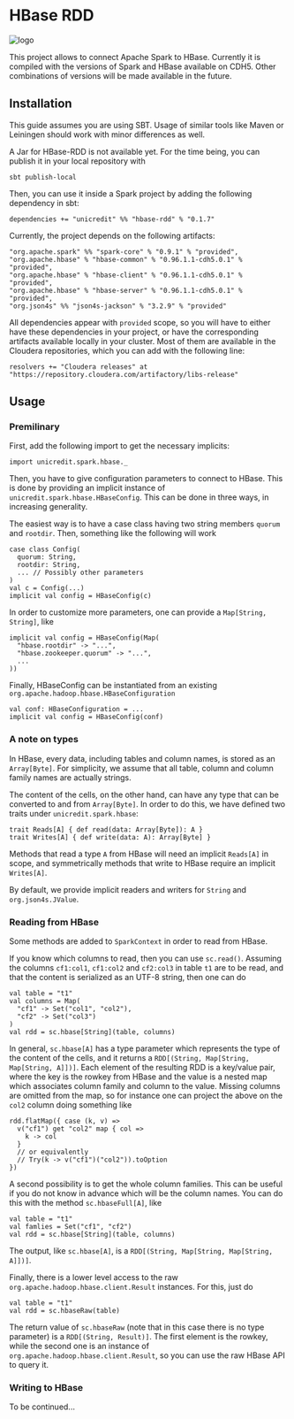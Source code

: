 HBase RDD
=========

![logo](https://raw.githubusercontent.com/unicredit/hbase-rdd/master/docs/logo.png)

This project allows to connect Apache Spark to HBase. Currently it is compiled with the versions of Spark and HBase available on CDH5. Other combinations of versions will be made available in the future.

Installation
------------

This guide assumes you are using SBT. Usage of similar tools like Maven or Leiningen should work with minor differences as well.

A Jar for HBase-RDD is not available yet. For the time being, you can publish it in your local repository with

    sbt publish-local

Then, you can use it inside a Spark project by adding the following dependency in sbt:

    dependencies += "unicredit" %% "hbase-rdd" % "0.1.7"

Currently, the project depends on the following artifacts:

    "org.apache.spark" %% "spark-core" % "0.9.1" % "provided",
    "org.apache.hbase" % "hbase-common" % "0.96.1.1-cdh5.0.1" % "provided",
    "org.apache.hbase" % "hbase-client" % "0.96.1.1-cdh5.0.1" % "provided",
    "org.apache.hbase" % "hbase-server" % "0.96.1.1-cdh5.0.1" % "provided",
    "org.json4s" %% "json4s-jackson" % "3.2.9" % "provided"

All dependencies appear with `provided` scope, so you will have to either have these dependencies in your project, or have the corresponding artifacts available locally in your cluster. Most of them are available in the Cloudera repositories, which you can add with the following line:

    resolvers += "Cloudera releases" at "https://repository.cloudera.com/artifactory/libs-release"

Usage
-----

### Premilinary

First, add the following import to get the necessary implicits:

    import unicredit.spark.hbase._

Then, you have to give configuration parameters to connect to HBase. This is done by providing an implicit instance of `unicredit.spark.hbase.HBaseConfig`. This can be done in three ways, in increasing generality.

The easiest way is to have a case class having two string members `quorum` and `rootdir`. Then, something like the following will work

    case class Config(
      quorum: String,
      rootdir: String,
      ... // Possibly other parameters
    )
    val c = Config(...)
    implicit val config = HBaseConfig(c)

In order to customize more parameters, one can provide a `Map[String, String]`, like

    implicit val config = HBaseConfig(Map(
      "hbase.rootdir" -> "...",
      "hbase.zookeeper.quorum" -> "...",
      ...
    ))

Finally, HBaseConfig can be instantiated from an existing `org.apache.hadoop.hbase.HBaseConfiguration`

    val conf: HBaseConfiguration = ...
    implicit val config = HBaseConfig(conf)

### A note on types

In HBase, every data, including tables and column names, is stored as an `Array[Byte]`. For simplicity, we assume that all table, column and column family names are actually strings.

The content of the cells, on the other hand, can have any type that can be converted to and from `Array[Byte]`. In order to do this, we have defined two traits under `unicredit.spark.hbase`:

    trait Reads[A] { def read(data: Array[Byte]): A }
    trait Writes[A] { def write(data: A): Array[Byte] }

Methods that read a type `A` from HBase will need an implicit `Reads[A]` in scope, and symmetrically methods that write to HBase require an implicit `Writes[A]`.

By default, we provide implicit readers and writers for `String` and `org.json4s.JValue`.

### Reading from HBase

Some methods are added to `SparkContext` in order to read from HBase.

If you know which columns to read, then you can use `sc.read()`. Assuming the columns `cf1:col1`, `cf1:col2` and `cf2:col3` in table `t1` are to be read, and that the content is serialized as an UTF-8 string, then one can do

    val table = "t1"
    val columns = Map(
      "cf1" -> Set("col1", "col2"),
      "cf2" -> Set("col3")
    )
    val rdd = sc.hbase[String](table, columns)

In general, `sc.hbase[A]` has a type parameter which represents the type of the content of the cells, and it returns a `RDD[(String, Map[String, Map[String, A]])]`. Each element of the resulting RDD is a key/value pair, where the key is the rowkey from HBase and the value is a nested map which associates column family and column to the value. Missing columns are omitted from the map, so for instance one can project the above on the `col2` column doing something like

    rdd.flatMap({ case (k, v) =>
      v("cf1") get "col2" map { col =>
        k -> col
      }
      // or equivalently
      // Try(k -> v("cf1")("col2")).toOption
    })

A second possibility is to get the whole column families. This can be useful if you do not know in advance which will be the column names. You can do this with the method `sc.hbaseFull[A]`, like

    val table = "t1"
    val famlies = Set("cf1", "cf2")
    val rdd = sc.hbase[String](table, columns)

The output, like `sc.hbase[A]`, is a `RDD[(String, Map[String, Map[String, A]])]`.

Finally, there is a lower level access to the raw `org.apache.hadoop.hbase.client.Result` instances. For this, just do

    val table = "t1"
    val rdd = sc.hbaseRaw(table)

The return value of `sc.hbaseRaw` (note that in this case there is no type parameter) is a `RDD[(String, Result)]`. The first element is the rowkey, while the second one is an instance of `org.apache.hadoop.hbase.client.Result`, so you can use the raw HBase API to query it.


### Writing to HBase

To be continued...